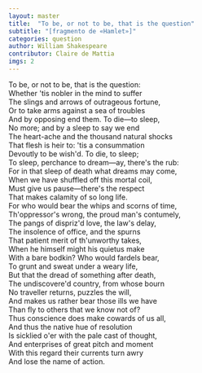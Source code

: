 ```yaml
---
layout: master
title:  "To be, or not to be, that is the question"
subtitle: "[fragmento de «Hamlet»]"
categories: question
author: William Shakespeare
contributor: Claire de Mattia
imgs: 2
---
```


To be, or not to be, that is the question:  
Whether 'tis nobler in the mind to suffer  
The slings and arrows of outrageous fortune,  
Or to take arms against a sea of troubles  
And by opposing end them. To die—to sleep,  
No more; and by a sleep to say we end  
The heart-ache and the thousand natural shocks  
That flesh is heir to: 'tis a consummation  
Devoutly to be wish'd. To die, to sleep;  
To sleep, perchance to dream—ay, there's the rub:  
For in that sleep of death what dreams may come,  
When we have shuffled off this mortal coil,  
Must give us pause—there's the respect  
That makes calamity of so long life.  
For who would bear the whips and scorns of time,  
Th'oppressor's wrong, the proud man's contumely,  
The pangs of dispriz'd love, the law's delay,  
The insolence of office, and the spurns  
That patient merit of th'unworthy takes,  
When he himself might his quietus make  
With a bare bodkin? Who would fardels bear,  
To grunt and sweat under a weary life,  
But that the dread of something after death,  
The undiscovere'd country, from whose bourn  
No traveller returns, puzzles the will,  
And makes us rather bear those ills we have  
Than fly to others that we know not of?  
Thus conscience does make cowards of us all,  
And thus the native hue of resolution  
Is sicklied o'er with the pale cast of thought,  
And enterprises of great pitch and moment  
With this regard their currents turn awry  
And lose the name of action.  
